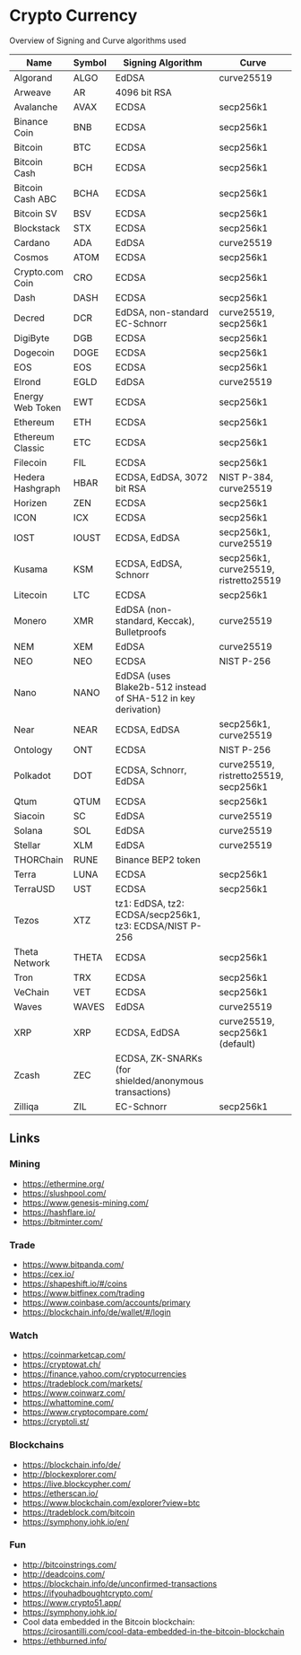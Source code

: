 # Crypto Currency

Overview of Signing and Curve algorithms used

| Name             | Symbol | Signing Algorithm                                             | Curve                                 |
| ---------------- | ------ | ------------------------------------------------------------- | ------------------------------------- |
| Algorand         | ALGO   | EdDSA                                                         | curve25519                            |
| Arweave          | AR     | 4096 bit RSA                                                  |                                       |
| Avalanche        | AVAX   | ECDSA                                                         | secp256k1                             |
| Binance Coin     | BNB    | ECDSA                                                         | secp256k1                             |
| Bitcoin          | BTC    | ECDSA                                                         | secp256k1                             |
| Bitcoin Cash     | BCH    | ECDSA                                                         | secp256k1                             |
| Bitcoin Cash ABC | BCHA   | ECDSA                                                         | secp256k1                             |
| Bitcoin SV       | BSV    | ECDSA                                                         | secp256k1                             |
| Blockstack       | STX    | ECDSA                                                         | secp256k1                             |
| Cardano          | ADA    | EdDSA                                                         | curve25519                            |
| Cosmos           | ATOM   | ECDSA                                                         | secp256k1                             |
| Crypto.com Coin  | CRO    | ECDSA                                                         | secp256k1                             |
| Dash             | DASH   | ECDSA                                                         | secp256k1                             |
| Decred           | DCR    | EdDSA, non-standard EC-Schnorr                                | curve25519, secp256k1                 |
| DigiByte         | DGB    | ECDSA                                                         | secp256k1                             |
| Dogecoin         | DOGE   | ECDSA                                                         | secp256k1                             |
| EOS              | EOS    | ECDSA                                                         | secp256k1                             |
| Elrond           | EGLD   | EdDSA                                                         | curve25519                            |
| Energy Web Token | EWT    | ECDSA                                                         | secp256k1                             |
| Ethereum         | ETH    | ECDSA                                                         | secp256k1                             |
| Ethereum Classic | ETC    | ECDSA                                                         | secp256k1                             |
| Filecoin         | FIL    | ECDSA                                                         | secp256k1                             |
| Hedera Hashgraph | HBAR   | ECDSA, EdDSA, 3072 bit RSA                                    | NIST P-384, curve25519                |
| Horizen          | ZEN    | ECDSA                                                         | secp256k1                             |
| ICON             | ICX    | ECDSA                                                         | secp256k1                             |
| IOST             | IOUST  | ECDSA, EdDSA                                                  | secp256k1, curve25519                 |
| Kusama           | KSM    | ECDSA, EdDSA, Schnorr                                         | secp256k1, curve25519, ristretto25519 |
| Litecoin         | LTC    | ECDSA                                                         | secp256k1                             |
| Monero           | XMR    | EdDSA (non-standard, Keccak), Bulletproofs                    | curve25519                            |
| NEM              | XEM    | EdDSA                                                         | curve25519                            |
| NEO              | NEO    | ECDSA                                                         | NIST P-256                            |
| Nano             | NANO   | EdDSA (uses Blake2b-512 instead of SHA-512 in key derivation) |                                       |
| Near             | NEAR   | ECDSA, EdDSA                                                  | secp256k1, curve25519                 |
| Ontology         | ONT    | ECDSA                                                         | NIST P-256                            |
| Polkadot         | DOT    | ECDSA, Schnorr, EdDSA                                         | curve25519, ristretto25519, secp256k1 |
| Qtum             | QTUM   | ECDSA                                                         | secp256k1                             |
| Siacoin          | SC     | EdDSA                                                         | curve25519                            |
| Solana           | SOL    | EdDSA                                                         | curve25519                            |
| Stellar          | XLM    | EdDSA                                                         | curve25519                            |
| THORChain        | RUNE   | Binance BEP2 token                                            |                                       |
| Terra            | LUNA   | ECDSA                                                         | secp256k1                             |
| TerraUSD         | UST    | ECDSA                                                         | secp256k1                             |
| Tezos            | XTZ    | tz1: EdDSA, tz2: ECDSA/secp256k1, tz3: ECDSA/NIST P-256       |                                       |
| Theta Network    | THETA  | ECDSA                                                         | secp256k1                             |
| Tron             | TRX    | ECDSA                                                         | secp256k1                             |
| VeChain          | VET    | ECDSA                                                         | secp256k1                             |
| Waves            | WAVES  | EdDSA                                                         | curve25519                            |
| XRP              | XRP    | ECDSA, EdDSA                                                  | curve25519, secp256k1 (default)       |
| Zcash            | ZEC    | ECDSA, ZK-SNARKs (for shielded/anonymous transactions)        |                                       |
| Zilliqa          | ZIL    | EC-Schnorr                                                    | secp256k1                             |

## Links

### Mining

- <https://ethermine.org/>
- <https://slushpool.com/>
- <https://www.genesis-mining.com/>
- <https://hashflare.io/>
- <https://bitminter.com/>

### Trade

- <https://www.bitpanda.com/>
- <https://cex.io/>
- <https://shapeshift.io/#/coins>
- <https://www.bitfinex.com/trading>
- <https://www.coinbase.com/accounts/primary>
- <https://blockchain.info/de/wallet/#/login>

### Watch

- <https://coinmarketcap.com/>
- <https://cryptowat.ch/>
- <https://finance.yahoo.com/cryptocurrencies>
- <https://tradeblock.com/markets/>
- <https://www.coinwarz.com/>
- <https://whattomine.com/>
- <https://www.cryptocompare.com/>
- <https://cryptoli.st/>

### Blockchains

- <https://blockchain.info/de/>
- <http://blockexplorer.com/>
- <https://live.blockcypher.com/>
- <https://etherscan.io/>
- <https://www.blockchain.com/explorer?view=btc>
- <https://tradeblock.com/bitcoin>
- <https://symphony.iohk.io/en/>

### Fun

- <http://bitcoinstrings.com/>
- <http://deadcoins.com/>
- <https://blockchain.info/de/unconfirmed-transactions>
- <https://ifyouhadboughtcrypto.com/>
- <https://www.crypto51.app/>
- <https://symphony.iohk.io/>
- Cool data embedded in the Bitcoin blockchain: <https://cirosantilli.com/cool-data-embedded-in-the-bitcoin-blockchain>
- https://ethburned.info/

